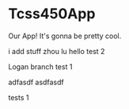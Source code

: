 # Tcss450App
Our App! It's gonna be pretty cool.

i add stuff zhou lu
hello test 2

Logan branch test 1

adfasdf
asdfasdf


tests 1